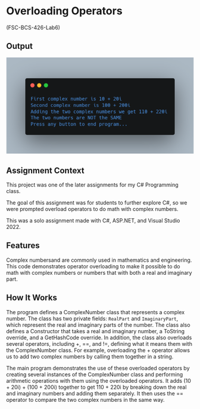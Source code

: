 # Overloading Operators

(FSC-BCS-426-Lab6)

## Output

![output](output.png)

## Assignment Context

This project was one of the later assignments for my C# Programming class.

The goal of this assignment was for students to further explore C#, so we were prompted overload operators to do math with complex numbers.

This was a solo assignment made with C#, ASP.NET, and Visual Studio 2022.

## Features

Complex numbersand are commonly used in mathematics and engineering.
This code demonstrates operator overloading to make it possible to do math with complex numbers or numbers that with both a real and imaginary part.

## How It Works

The program defines a ComplexNumber class that represents a complex number. 
The class has two private fields: `RealPart` and `ImaginaryPart`, which represent the real and imaginary parts of the number. 
The class also defines a Constructor that takes a real and imaginary number, a ToString override, and a GetHashCode override. 
In addition, the class also overloads several operators, including +, ==, and !=, defining what it means them with the ComplexNumber class. 
For example, overloading the + operator allows us to add two complex numbers by calling them together in a string.

The main program demonstrates the use of these overloaded operators by creating several instances of the ComplexNumber class and performing arithmetic operations with them using the overloaded operators.
It adds (10 + 20i) + (100 + 200i) together to get 110 + 220i by breaking down the real and imaginary numbers and adding them separately. 
It then uses the == operator to compare the two complex numbers in the same way. 
